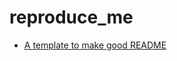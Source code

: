 # reproduce_me

*  [A template to make good README](https://gist.github.com/PurpleBooth/109311bb0361f32d87a2)
